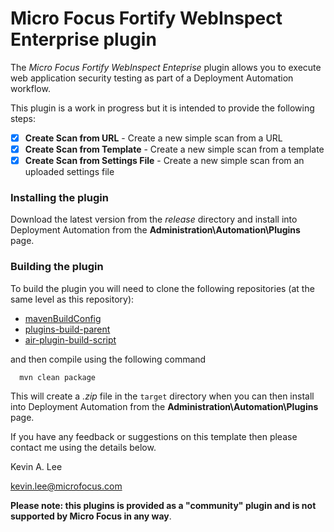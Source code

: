 # Micro Focus Fortify WebInspect Enterprise plugin

The _Micro Focus Fortify WebInspect Enteprise_ plugin allows you to execute web application security testing as part of 
a Deployment Automation workflow.

This plugin is a work in progress but it is intended to provide the following steps:

* [x] **Create Scan from URL** - Create a new simple scan from a URL
* [x] **Create Scan from Template** - Create a new simple scan from a template
* [x] **Create Scan from Settings File** - Create a new simple scan from an uploaded settings file

### Installing the plugin
 
Download the latest version from the _release_ directory and install into Deployment Automation from the 
**Administration\Automation\Plugins** page.

### Building the plugin

To build the plugin you will need to clone the following repositories (at the same level as this repository):

 - [mavenBuildConfig](https://github.com/sda-community-plugins/mavenBuildConfig)
 - [plugins-build-parent](https://github.com/sda-community-plugins/plugins-build-parent)
 - [air-plugin-build-script](https://github.com/sda-community-plugins/air-plugin-build-script)
 
 and then compile using the following command
 ```
   mvn clean package
 ```  

This will create a _.zip_ file in the `target` directory when you can then install into Deployment Automation
from the **Administration\Automation\Plugins** page.

If you have any feedback or suggestions on this template then please contact me using the details below.

Kevin A. Lee

kevin.lee@microfocus.com

**Please note: this plugins is provided as a "community" plugin and is not supported by Micro Focus in any way**.
